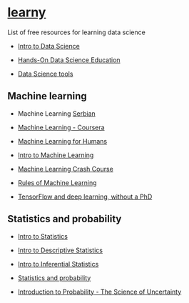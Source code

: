 # [learny](../)

List of free resources for learning data science

- [Intro to Data Science](https://www.udacity.com/course/intro-to-data-science--ud359)

- [Hands-On Data Science Education](https://www.kaggle.com/learn/overview)

- [Data Science tools](https://www.codecademy.com/beta-catalog/subject/data-science)

## Machine learning

- Machine Learning [Serbian](http://ml.matf.bg.ac.rs/readings/ml.pdf)

- [Machine Learning - Coursera](https://www.coursera.org/learn/machine-learning)

- [Machine Learning for Humans](https://medium.com/machine-learning-for-humans/why-machine-learning-matters-6164faf1df12)

- [Intro to Machine Learning](https://classroom.udacity.com/courses/ud120)

- [Machine Learning Crash Course](https://developers.google.com/machine-learning/crash-course/)

- [Rules of Machine Learning](https://developers.google.com/machine-learning/guides/rules-of-ml/)

- [TensorFlow and deep learning, without a PhD](https://codelabs.developers.google.com/codelabs/cloud-tensorflow-mnist/#0)

## Statistics and probability

- [Intro to Statistics](https://www.udacity.com/course/intro-to-statistics--st101)

- [Intro to Descriptive Statistics](https://www.udacity.com/course/intro-to-descriptive-statistics--ud827)

- [Intro to Inferential Statistics](https://www.udacity.com/course/intro-to-inferential-statistics--ud201)

- [Statistics and probability](https://www.khanacademy.org/math/statistics-probability)

- [Introduction to Probability - The Science of Uncertainty](https://www.edx.org/course/introduction-probability-science-mitx-6-041x-2)
